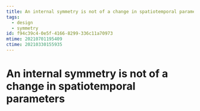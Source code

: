 ```yaml
---
title: An internal symmetry is not of a change in spatiotemporal parameters
tags:
  - design
  - symmetry
id: f94c39c4-0e5f-4166-8299-336c11a70973
mtime: 20210701195409
ctime: 20210330155935
---
```


# An internal symmetry is not of a change in spatiotemporal parameters
